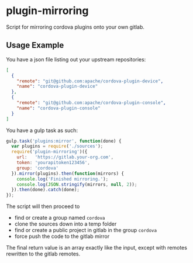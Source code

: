 # plugin-mirroring

Script for mirroring cordova plugins onto your own gitlab.

## Usage Example

You have a json file listing out your upstream repositories:

```json
[
  {
    "remote": "git@github.com:apache/cordova-plugin-device",
    "name": "cordova-plugin-device"
  },
  {
    "remote": "git@github.com:apache/cordova-plugin-console",
    "name": "cordova-plugin-console"
  }
]
```

You have a gulp task as such:

```javascript
gulp.task('plugins:mirror', function(done) {
  var plugins = require('./sources');
  require('plugin-mirroring')({
    url:   'https://gitlab.your-org.com',
    token: 'yourapitoken123456',
    group: 'cordova'
  }).mirror(plugins).then(function(mirrors) {
    console.log('Finished mirroring.');
    console.log(JSON.stringify(mirrors, null, 2));
  }).then(done).catch(done);
});
```


The script will then proceed to
  * find or create a group named `cordova`
  * clone the sources down into a temp folder
  * find or create a public project in gitlab in the group `cordova`
  * force push the code to the gitlab mirror

The final return value is an array exactly like the input, except with remotes rewritten to the gitlab remotes.
